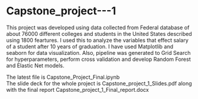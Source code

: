 # Capstone_project---1
This project was developed using data collected from Federal database of about 76000 different colleges and students in the United States described using 1800 feartures. I used this to analyze the variables that effect salary of a student after 10 years of  graduation. I have used Matplotlib and seaborn for data visualization. Also, pipeline was generated to Grid Search for hyperparameters, perform cross validation and develop Random Forest and Elastic Net models. 

The latest file is Capstone_Project_Final.ipynb    
The slide deck for the whole project is Capstone_project_1_Slides.pdf along with the final report Capstone_project_1_Final_report.docx    
 
  
